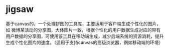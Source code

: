 jigsaw
======

基于canvas的，一个处理拼图的工具库，主要运用于客户端生成个性化的图片，如 微博某活动的分享图，大体图片一致，根据个性化的用户数据生成对应的带有用户数据的分享图，可使用该工具在移动端生成，减少后端系统的资源消耗，提升生成个性化图片的速度。（适用于支持canvas的高级浏览器，例如移动端的环境）
